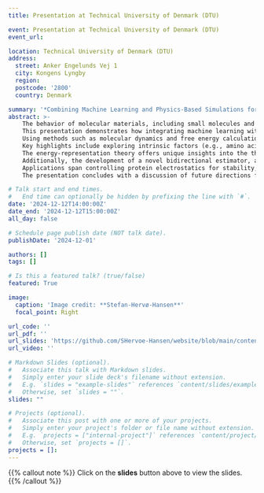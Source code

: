 ```yaml
---
title: Presentation at Technical University of Denmark (DTU)

event: Presentation at Technical University of Denmark (DTU)
event_url:

location: Technical University of Denmark (DTU)
address:
  street: Anker Engelunds Vej 1
  city: Kongens Lyngby
  region: 
  postcode: '2800'
  country: Denmark

summary: '*Combining Machine Learning and Physics-Based Simulations for Smart Design and Understanding of Molecular Materials*'
abstract: >-
    The behavior of molecular materials, including small molecules and polymers, is intricately linked to their interactions and energetics.
    This presentation demonstrates how integrating machine learning with physics-based simulations provides powerful tools for designing and understanding such molecular systems.
    Using methods such as molecular dynamics and free energy calculations, including the novel energy-representation theory of solvation, we uncover the mechanisms driving changes in solvation free energies and molecular interactions.
    Key highlights include exploring intrinsic factors (e.g., amino acid substitutions) and extrinsic factors (e.g., co-solvent effects) that influence the stability, solubility, and function of molecular systems.
    The energy-representation theory offers unique insights into the thermodynamics of solvation across a range of systems, enabling precise free energy decompositions in terms of solvent species and energy-domain as a means of mechanistic analyses. 
    Additionally, the development of a novel bidirectional estimator, akin to the Bennett Acceptance Ratio (BAR) method, is showcased, allowing further thermodynamic insights into the effects of structural changes.
    Applications span controlling protein electrostatics for stability, ligand binding dynamics, and solubility modulation of small molecule and polymer systems.
    The presentation concludes with a discussion of future directions for leveraging computational tools to rationally design and enhance the properties of diverse molecular materials.

# Talk start and end times.
#   End time can optionally be hidden by prefixing the line with `#`.
date: '2024-12-12T14:00:00Z'
date_end: '2024-12-12T15:00:00Z'
all_day: false

# Schedule page publish date (NOT talk date).
publishDate: '2024-12-01'

authors: []
tags: []

# Is this a featured talk? (true/false)
featured: True

image:
  caption: 'Image credit: **Stefan-Hervø-Hansen**'
  focal_point: Right

url_code: ''
url_pdf: ''
url_slides: 'https://github.com/SHervoe-Hansen/website/blob/main/content/event/DTU2024/DTU2024.pptx'
url_video: ''

# Markdown Slides (optional).
#   Associate this talk with Markdown slides.
#   Simply enter your slide deck's filename without extension.
#   E.g. `slides = "example-slides"` references `content/slides/example-slides.md`.
#   Otherwise, set `slides = ""`.
slides: ""

# Projects (optional).
#   Associate this post with one or more of your projects.
#   Simply enter your project's folder or file name without extension.
#   E.g. `projects = ["internal-project"]` references `content/project/deep-learning/index.md`.
#   Otherwise, set `projects = []`.
projects = []:
---
```


{{% callout note %}}
Click on the **slides** button above to view the slides.
{{% /callout %}}

